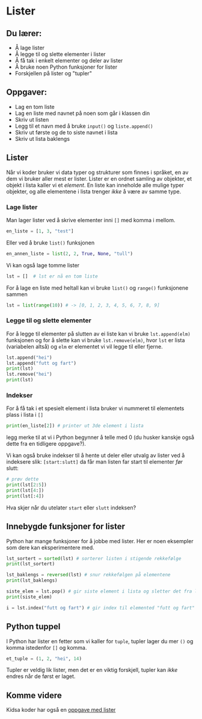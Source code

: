 # Lister

## Du lærer:
* Å lage lister
* Å legge til og slette elementer i lister
* Å få tak i enkelt elementer og deler av lister
* Å bruke noen Python funksjoner for lister
* Forskjellen på lister og "tupler"

## Oppgaver:
* Lag en tom liste
* Lag en liste med navnet på noen som går i klassen din
* Skriv ut listen
* Legg til et navn med å bruke `input()` og `liste.append()`
* Skriv ut første og de to siste navnet i lista
* Skriv ut lista baklengs

## Lister
Når vi koder bruker vi data typer og strukturer som finnes i språket, en av
dem vi bruker aller mest er lister. Lister er en ordnet samling av objekter,
et objekt i lista kaller vi et _element_.
En liste kan inneholde alle mulige typer objekter, og alle elementene i
lista trenger _ikke_ å være av samme type.


### Lage lister
Man lager lister ved å skrive elementer inni `[]` med komma i mellom.
```python
en_liste = [1, 3, "test"]
```
Eller ved å bruke `list()` funksjonen
```python
en_annen_liste = list(2, 2, True, None, "tull")
```
Vi kan også lage tomme lister
```python
lst = []  # lst er nå en tom liste
```
For å lage en liste med heltall kan vi bruke `list()` og
`range()` funksjonene sammen
```python
lst = list(range(10)) # -> [0, 1, 2, 3, 4, 5, 6, 7, 8, 9]
```

### Legge til og slette elementer
For å legge til elementer på slutten av ei liste kan vi bruke
`lst.append(elm)` funksjonen og for å slette kan vi bruke
`lst.remove(elm)`, hvor `lst` er lista (variabelen altså) og
`elm` er elementet vi vil legge til eller fjerne.
```python
lst.append("hei")
lst.append("futt og fart")
print(lst)
lst.remove("hei")
print(lst)
```

### Indekser
For å få tak i et spesielt element i lista bruker vi nummeret til
elementets plass i lista i `[]`
```python
print(en_liste[2]) # printer ut 3de element i lista
```
legg merke til at vi i Python begynner å telle med 0 (du husker kanskje
også dette fra en tidligere oppgave?).

Vi kan også bruke indekser til å hente ut deler eller utvalg av lister
ved å indeksere slik: `[start:slutt]` da får man listen far start til
elementer _før_ slutt:
```python
# prøv dette
print(lst[2:5])
print(lst[4:])
print(lst[:4])
```
Hva skjer når du utelater `start` eller `slutt` indeksen?

## Innebygde funksjoner for lister
Python har mange funksjoner for å jobbe med lister.
Her er noen eksempler som dere kan eksperimentere med.
```python
lst_sortert = sorted(lst) # sorterer listen i stigende rekkefølge
print(lst_sortert)

lst_baklengs = reversed(lst) # snur rekkefølgen på elementene
print(lst_baklengs)

siste_elem = lst.pop() # gir siste element i lista og sletter det fra lista
print(siste_elem)

i = lst.index("futt og fart") # gir index til elemented "futt og fart"
```


## Python tuppel
I Python har lister en fetter som vi kaller for `tuple`, tupler lager du mer `()`
og komma istedenfor `[]` og komma.
```python
et_tuple = (1, 2, "hei", 14)
```

Tupler er veldig lik lister, men det er en viktig forskjell, tupler kan _ikke_
endres når de først er laget.


## Komme videre
Kidsa koder har også en
[oppgave med lister](http://oppgaver.kidsakoder.no/python/lister_og_indekser/lister_og_indekser.html)
